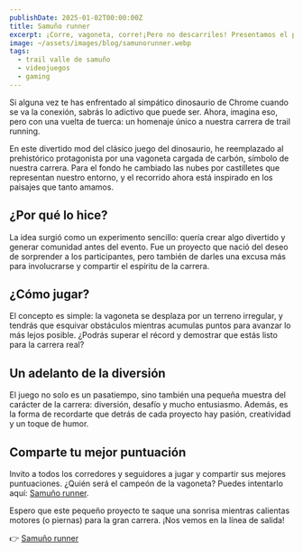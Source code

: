 ```yaml
---
publishDate: 2025-01-02T00:00:00Z
title: Samuño runner
excerpt: ¡Corre, vagoneta, corre!¡Pero no descarriles! Presentamos el primer juego de una carrera de trail running
image: ~/assets/images/blog/samunorunner.webp
tags:
  - trail valle de samuño
  - videojuegos
  - gaming
---
```


Si alguna vez te has enfrentado al simpático dinosaurio de Chrome cuando se va la conexión, sabrás lo adictivo que puede ser. Ahora, imagina eso, pero con una vuelta de tuerca: un homenaje único a nuestra carrera de trail running.

En este divertido mod del clásico juego del dinosaurio, he reemplazado al prehistórico protagonista por una vagoneta cargada de carbón, símbolo de nuestra carrera. Para el fondo he cambiado las nubes por castilletes que representan nuestro entorno, y el recorrido ahora está inspirado en los paisajes que tanto amamos.

## ¿Por qué lo hice?

La idea surgió como un experimento sencillo: quería crear algo divertido y generar comunidad antes del evento. Fue un proyecto que nació del deseo de sorprender a los participantes, pero también de darles una excusa más para involucrarse y compartir el espíritu de la carrera.

## ¿Cómo jugar?

El concepto es simple: la vagoneta se desplaza por un terreno irregular, y tendrás que esquivar obstáculos mientras acumulas puntos para avanzar lo más lejos posible. ¿Podrás superar el récord y demostrar que estás listo para la carrera real?

## Un adelanto de la diversión

El juego no solo es un pasatiempo, sino también una pequeña muestra del carácter de la carrera: diversión, desafío y mucho entusiasmo. Además, es la forma de recordarte que detrás de cada proyecto hay pasión, creatividad y un toque de humor.

## Comparte tu mejor puntuación

Invito a todos los corredores y seguidores a jugar y compartir sus mejores puntuaciones. ¿Quién será el campeón de la vagoneta? Puedes intentarlo aquí: [Samuño runner](https://guitarranalon.github.io/samuno-runner/).

Espero que este pequeño proyecto te saque una sonrisa mientras calientas motores (o piernas) para la gran carrera. ¡Nos vemos en la línea de salida!

👉 [Samuño runner](https://guitarranalon.github.io/samuno-runner/)
